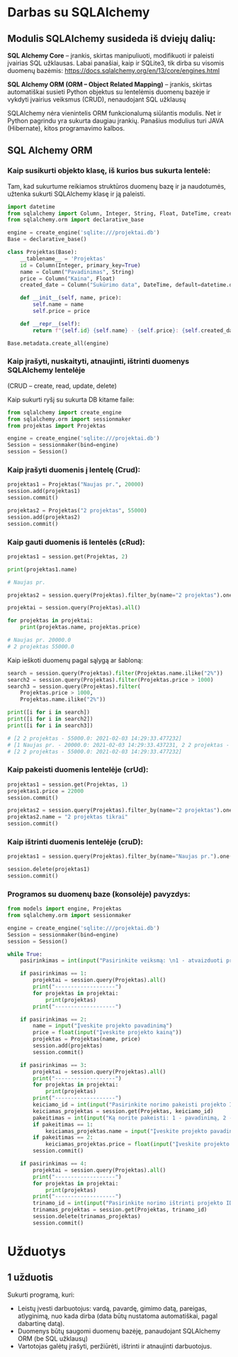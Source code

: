 # Darbas su SQLAlchemy
## Modulis SQLAlchemy susideda iš dviejų dalių:
**SQL Alchemy Core** – įrankis, skirtas manipuliuoti, modifikuoti ir paleisti įvairias SQL užklausas. Labai panašiai, kaip ir SQLite3, tik dirba su visomis duomenų bazėmis: https://docs.sqlalchemy.org/en/13/core/engines.html

**SQL Alchemy ORM (ORM – Object Related Mapping)** – įrankis, skirtas automatiškai susieti Python objektus su lentelėmis duomenų bazėje ir vykdyti įvairius veiksmus (CRUD), nenaudojant SQL užklausų

SQLAlchemy nėra vienintelis ORM funkcionalumą siūlantis modulis. Net ir Python pagrindu yra sukurta daugiau įrankių. Panašius modulius turi JAVA (Hibernate), kitos programavimo kalbos.

## SQL Alchemy ORM
### Kaip susikurti objekto klasę, iš kurios bus sukurta lentelė:
Tam, kad sukurtume reikiamos struktūros duomenų bazę ir ja naudotumės, užtenka sukurti SQLAlchemy klasę ir ją paleisti.

```python
import datetime
from sqlalchemy import Column, Integer, String, Float, DateTime, create_engine
from sqlalchemy.orm import declarative_base

engine = create_engine('sqlite:///projektai.db')
Base = declarative_base()

class Projektas(Base):
    __tablename__ = 'Projektas'
    id = Column(Integer, primary_key=True)
    name = Column("Pavadinimas", String)
    price = Column("Kaina", Float)
    created_date = Column("Sukūrimo data", DateTime, default=datetime.datetime.utcnow)

    def __init__(self, name, price):
        self.name = name
        self.price = price

    def __repr__(self):
        return f"{self.id} {self.name} - {self.price}: {self.created_date}"

Base.metadata.create_all(engine)
```

### Kaip įrašyti, nuskaityti, atnaujinti, ištrinti duomenys SQLAlchemy lentelėje
(CRUD – create, read, update, delete)

Kaip sukurti ryšį su sukurta DB kitame faile:
```python
from sqlalchemy import create_engine
from sqlalchemy.orm import sessionmaker
from projektas import Projektas

engine = create_engine('sqlite:///projektai.db')
Session = sessionmaker(bind=engine)
session = Session()
```
### Kaip įrašyti duomenis į lentelę (Crud):
```python
projektas1 = Projektas("Naujas pr.", 20000)
session.add(projektas1)
session.commit()

projektas2 = Projektas("2 projektas", 55000)
session.add(projektas2)
session.commit()
```

### Kaip gauti duomenis iš lentelės (cRud):
```python
projektas1 = session.get(Projektas, 2)

print(projektas1.name)

# Naujas pr.
```
```python
projektas2 = session.query(Projektas).filter_by(name="2 projektas").one()
```
```python
projektai = session.query(Projektas).all()

for projektas in projektai:
    print(projektas.name, projektas.price)

# Naujas pr. 20000.0
# 2 projektas 55000.0
```
Kaip ieškoti duomenų pagal sąlygą ar šabloną:
```python
search = session.query(Projektas).filter(Projektas.name.ilike("2%"))
search2 = session.query(Projektas).filter(Projektas.price > 1000)
search3 = session.query(Projektas).filter(
    Projektas.price > 1000,
    Projektas.name.ilike("2%"))

print([i for i in search])
print([i for i in search2])
print([i for i in search3])

# [2 2 projektas - 55000.0: 2021-02-03 14:29:33.477232]
# [1 Naujas pr. - 20000.0: 2021-02-03 14:29:33.437231, 2 2 projektas - 55000.0: 2021-02-03 14:29:33.477232]
# [2 2 projektas - 55000.0: 2021-02-03 14:29:33.477232]
```
### Kaip pakeisti duomenis lentelėje (crUd):
```python
projektas1 = session.get(Projektas, 1)
projektas1.price = 22000
session.commit()
```
```python
projektas2 = session.query(Projektas).filter_by(name="2 projektas").one()
projektas2.name = "2 projektas tikrai"
session.commit()
```
### Kaip ištrinti duomenis lentelėje (cruD):
```python
projektas1 = session.query(Projektas).filter_by(name="Naujas pr.").one()

session.delete(projektas1)
session.commit()
```
### Programos su duomenų baze (konsolėje) pavyzdys:
```python
from models import engine, Projektas
from sqlalchemy.orm import sessionmaker

engine = create_engine('sqlite:///projektai.db')
Session = sessionmaker(bind=engine)
session = Session()

while True:
    pasirinkimas = int(input("Pasirinkite veiksmą: \n1 - atvaizduoti projektus \n2 - sukurti projektą \n3 - pakeisti projektą \n4 - ištrinti projektą\n"))

    if pasirinkimas == 1:
        projektai = session.query(Projektas).all()
        print("-------------------")
        for projektas in projektai:
            print(projektas)
        print("-------------------")

    if pasirinkimas == 2:
        name = input("Įveskite projekto pavadinimą")
        price = float(input("Įveskite projekto kainą"))
        projektas = Projektas(name, price)
        session.add(projektas)
        session.commit()

    if pasirinkimas == 3:
        projektai = session.query(Projektas).all()
        print("-------------------")
        for projektas in projektai:
            print(projektas)
        print("-------------------")
        keiciamo_id = int(input("Pasirinkite norimo pakeisti projekto ID"))
        keiciamas_projektas = session.get(Projektas, keiciamo_id)
        pakeitimas = int(input("Ką norite pakeisti: 1 - pavadinimą, 2 - kainą"))
        if pakeitimas == 1:
            keiciamas_projektas.name = input("Įveskite projekto pavadinimą")
        if pakeitimas == 2:
            keiciamas_projektas.price = float(input("Įveskite projekto kainą"))
        session.commit()

    if pasirinkimas == 4:
        projektai = session.query(Projektas).all()
        print("-------------------")
        for projektas in projektai:
            print(projektas)
        print("-------------------")
        trinamo_id = int(input("Pasirinkite norimo ištrinti projekto ID"))
        trinamas_projektas = session.get(Projektas, trinamo_id)
        session.delete(trinamas_projektas)
        session.commit()
```

# Užduotys
## 1 užduotis
Sukurti programą, kuri:
  * Leistų įvesti darbuotojus: vardą, pavardę, gimimo datą, pareigas, atlyginimą, nuo kada dirba (data būtų nustatoma automatiškai, pagal dabartinę datą).
  * Duomenys būtų saugomi duomenų bazėję, panaudojant SQLAlchemy ORM (be SQL užklausų)
  * Vartotojas galėtų įrašyti, peržiūrėti, ištrinti ir atnaujinti darbuotojus.

